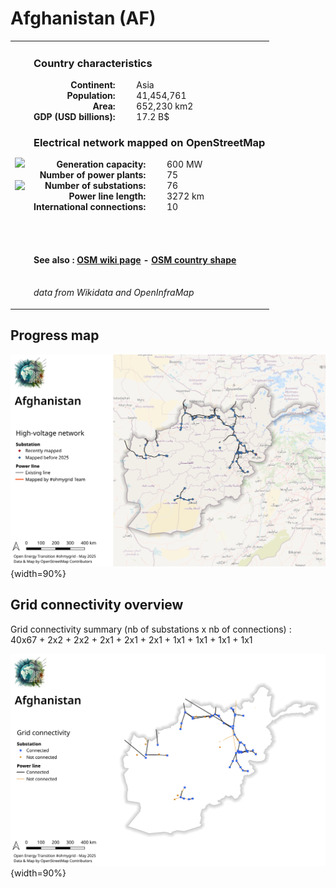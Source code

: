 # Afghanistan (AF)

<table width="90%">
<tr>
<td>
<img src="https://upload.wikimedia.org/wikipedia/commons/5/5c/Flag_of_the_Taliban.svg" width="250">
<br><br>
<img src="https://upload.wikimedia.org/wikipedia/commons/1/19/Afghanistan_%28orthographic_projection%29.svg" width="250"></td>
<td>
<h3>Country characteristics</h3>
<div style="display: inline-block;text-align:right;margin-right:30px;font-weight: bold;">
Continent:<br>Population:<br>Area:<br>GDP (USD billions):
</div>
<div style="display: inline-block;">
Asia<br>41,454,761<br>652,230 km2<br>17.2 B$
</div>
<h3>Electrical network mapped on OpenStreetMap</h3>
<div style="display: inline-block;text-align:right;margin-right:30px;font-weight: bold;">Generation capacity:<br>
Number of power plants:<br>
Number of substations:<br>
Power line length:<br>
International connections:<br>
</div>
<div style="display: inline-block;">600 MW<br>
75<br>
76<br>
3272 km<br>
10<br>
</div>

<br><br><h4>See also :
<a href="https://wiki.openstreetmap.org/wiki/Power_networks/Afghanistan" target="_blank">OSM wiki page</a> -
<a href="https://openstreetmap.org/relation/303427" target="_blank">OSM country shape</a>
</h4>

<br><i>data from Wikidata and OpenInfraMap</i>
</td>
</tr>
</table>


## Progress map

![Map](../images/maps_countries/AF/high-voltage-network.png){width=90%}



## Grid connectivity overview

Grid connectivity summary (nb of substations x nb of connections) :<br>40x67 + 2x2 + 2x2 + 2x1 + 2x1 + 2x1 + 1x1 + 1x1 + 1x1 + 1x1

![Map](../images/maps_countries/AF/grid-connectivity.png){width=90%}


